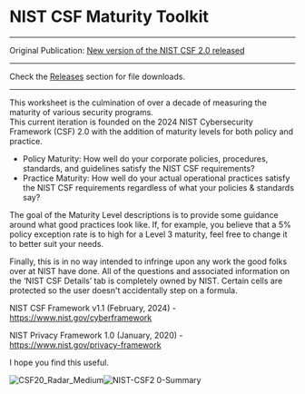 # NIST CSF Maturity Toolkit
****************************
Original Publication: [New version of the NIST CSF 2.0 released](https://johnmasserini.com/2024/03/04/updated-nist-csf-tool-released/)
****************************
Check the [Releases](https://github.com/SentiConSecurity/NIST_CSF_Tool/releases) section for file downloads.
****************************

This worksheet is the culmination of over a decade of measuring the maturity of various security programs.  
This current iteration is founded on the 2024 NIST Cybersecurity Framework (CSF) 2.0 with the addition of maturity levels for both policy and practice.

* Policy Maturity: How well do your corporate policies, procedures, standards, and guidelines satisfy the NIST CSF requirements?
* Practice Maturity: How well do your actual operational practices satisfy the NIST CSF requirements regardless of what your policies & standards say?

The goal of the Maturity Level descriptions is to provide some guidance around what good practices look like.  If, for example, you believe that a 5% policy exception rate is to high for a Level 3 maturity, feel free to change it to better suit your needs. 

Finally, this is in no way intended to infringe upon any work the good folks over at NIST have done.  All of the questions and associated information on the ‘NIST CSF Details’ tab is completely owned by NIST. Certain cells are protected so the user doesn't accidentally step on a formula.  

NIST CSF Framework v1.1 (February, 2024) - https://www.nist.gov/cyberframework

NIST Privacy Framework 1.0 (January, 2020) - https://www.nist.gov/privacy-framework

I hope you find this useful.


![CSF20_Radar_Medium](https://github.com/user-attachments/assets/e28b6b86-dc9e-447a-b959-9ed9ef79ed2f)![NIST-CSF2 0-Summary](https://github.com/user-attachments/assets/22d03f9e-b5fb-4b08-b1c5-94ffc4879b14)
